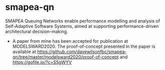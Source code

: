 # smapea-qn
SMAPEA Queuing Networks enable performance modelling and analysis of Self-Adaptive Software Systems, aimed at supporting performance-driven architectural decision-making.

* A paper from mine has been accepted for publication at MODELSWARD2020. The proof-of-concept presented in the paper is available at https://github.com/davewilsonfbc/smapea-qn/tree/master/modelsward2020/proof-of-concept and https://gofile.io/?c=S5gWYV
